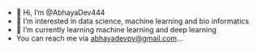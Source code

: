 - 👋 Hi, I’m @AbhayaDev444
- 👀 I’m interested in data science, machine learning and bio informatics
- 🌱 I’m currently learning machine learning and deep learning
-  You can reach me via abhayadevpv@gmail.com...


